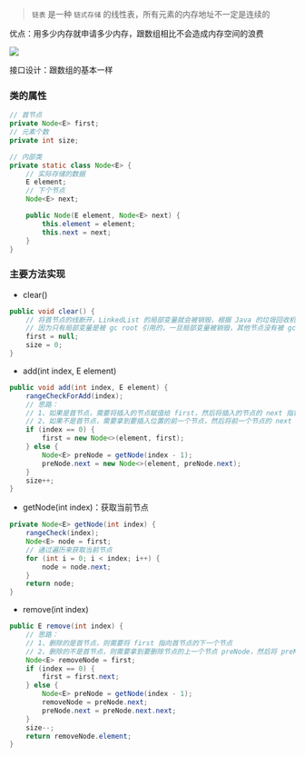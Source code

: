 > `链表` 是一种 `链式存储` 的线性表，所有元素的内存地址不一定是连续的

优点：用多少内存就申请多少内存，跟数组相比不会造成内存空间的浪费

![](https://gitee.com/NumberTu/resources/raw/master/%E9%93%BE%E8%A1%A8.png)

接口设计：跟数组的基本一样

### 类的属性

```java
// 首节点
private Node<E> first;
// 元素个数
private int size;

// 内部类
private static class Node<E> {
  	// 实际存储的数据
    E element;
  	// 下个节点
    Node<E> next;

    public Node(E element, Node<E> next) {
        this.element = element;
        this.next = next;
    }
}
```

### 主要方法实现

- clear()

```java
public void clear() {
  	// 将首节点的线断开，LinkedList 的局部变量就会被销毁，根据 Java 的垃圾回收机制，整个就会被回收了
  	// 因为只有局部变量是被 gc root 引用的，一旦局部变量被销毁，其他节点没有被 gc root 对象引用，也会被回收
    first = null;
    size = 0;
}
```

- add(int index, E element)

```java
public void add(int index, E element) {
    rangeCheckForAdd(index);
  	// 思路：
  	// 1、如果是首节点，需要将插入的节点赋值给 first，然后将插入的节点的 next 指针指向原来的 first
  	// 2、如果不是首节点，需要拿到要插入位置的前一个节点，然后将前一个节点的 next 指针指向插入的节点，然后将插入的节点的 next 指针指向要插入位置的节点
    if (index == 0) {
        first = new Node<>(element, first);
    } else {
        Node<E> preNode = getNode(index - 1);
        preNode.next = new Node<>(element, preNode.next);
    }
    size++;
}
```

- getNode(int index)：获取当前节点

```java
private Node<E> getNode(int index) {
    rangeCheck(index);
    Node<E> node = first;
  	// 通过遍历来获取当前节点
    for (int i = 0; i < index; i++) {
        node = node.next;
    }
    return node;
}
```

- remove(int index)

```java
public E remove(int index) {
  	// 思路：
  	// 1、删除的是首节点，则需要将 first 指向首节点的下一个节点
  	// 2、删除的不是首节点，则需要拿到要删除节点的上一个节点 preNode，然后将 preNode 的 next 指针指向 preNode.next.next，及删除节点的下一个节点
    Node<E> removeNode = first;
    if (index == 0) {
        first = first.next;
    } else {
        Node<E> preNode = getNode(index - 1);
        removeNode = preNode.next;
        preNode.next = preNode.next.next;
    }
    size--;
    return removeNode.element;
}
```

